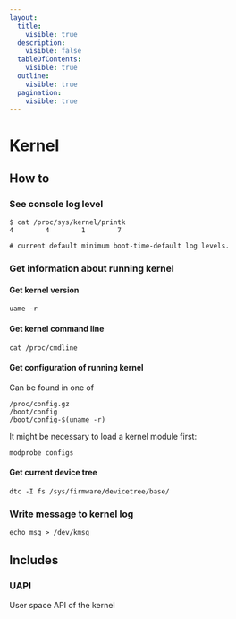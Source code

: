 ```yaml
---
layout:
  title:
    visible: true
  description:
    visible: false
  tableOfContents:
    visible: true
  outline:
    visible: true
  pagination:
    visible: true
---
```


# Kernel

## How to

### See console log level

```
$ cat /proc/sys/kernel/printk
4        4        1        7

# current default minimum boot-time-default log levels.
```



### Get information about running kernel

#### Get kernel version

```
uame -r
```

#### Get kernel command line

```
cat /proc/cmdline
```

#### Get configuration of running kernel

Can be found in one of

```
/proc/config.gz
/boot/config
/boot/config-$(uname -r)
```

It might be necessary to load a kernel module first:

```
modprobe configs
```

#### Get current device tree

```
dtc -I fs /sys/firmware/devicetree/base/
```

### Write message to kernel log

```
echo msg > /dev/kmsg
```

## Includes

### UAPI

User space API of the kernel
